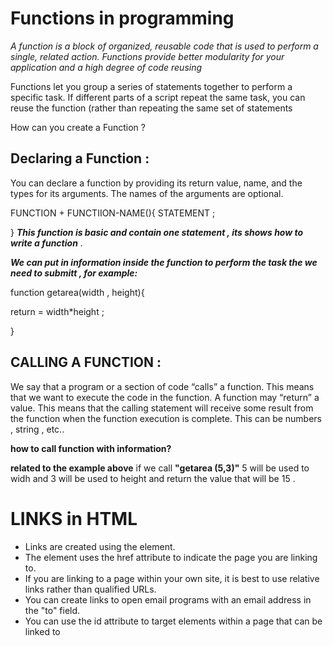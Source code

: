 # Functions in programming 

_A function is a block of organized, reusable code that is used to perform a single, related action. Functions provide better modularity for your application and a high degree of code reusing_


Functions let you group a series of statements together to perform a specific task. If different parts of a script repeat the same task, you can reuse the function (rather than repeating the same set of statements

How can you create a Function ?  

## Declaring a Function  :


You can declare a function by providing its return value, name, and the types for its arguments. The names of the arguments are optional.


FUNCTION + FUNCTIION-NAME(){
STATEMENT ;

}
__*This function is basic and contain one statement , its shows  how to write a function*__ .

__*We can put in information inside the function to perform the task the we need to submitt , for example:*__

function getarea(width , height){

return = width*height ;

}                       



 
## CALLING A FUNCTION :


We say that a program or a section of code “calls” a function. This means that we want to execute the code in the function. A function may “return” a value. This means that the calling statement will receive some result from the function when the function execution is complete. This can be numbers , string ,  etc..

**how to call function with information?**

**related to the example above** if we call **"getarea (5,3)"** 5 will be used to widh and 3 will be used to height and return the value that will be 15 . 

 

 # LINKS in HTML
+ Links are created using the <a> element.
+ The <a> element uses the href attribute to indicate
the page you are linking to.
+ If you are linking to a page within your own site, it is
best to use relative links rather than qualified URLs.
+ You can create links to open email programs with an
email address in the "to" field.
+ You can use the id attribute to target elements within
a page that can be linked to






